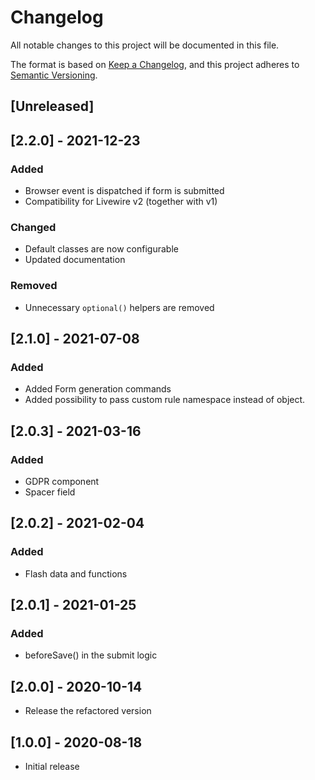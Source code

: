 # Changelog

All notable changes to this project will be documented in this file.

The format is based on [Keep a Changelog](https://keepachangelog.com/en/1.0.0/),
and this project adheres to [Semantic Versioning](https://semver.org/spec/v2.0.0.html).

## [Unreleased]

## [2.2.0] - 2021-12-23

### Added

- Browser event is dispatched if form is submitted
- Compatibility for Livewire v2 (together with v1)

### Changed

- Default classes are now configurable
- Updated documentation

### Removed

- Unnecessary `optional()` helpers are removed

## [2.1.0] - 2021-07-08

### Added

- Added Form generation commands
- Added possibility to pass custom rule namespace instead of object.

## [2.0.3] - 2021-03-16

### Added

- GDPR component
- Spacer field

## [2.0.2] - 2021-02-04

### Added

- Flash data and functions

## [2.0.1] - 2021-01-25

### Added

- beforeSave() in the submit logic

## [2.0.0] - 2020-10-14

- Release the refactored version

## [1.0.0] - 2020-08-18

- Initial release

